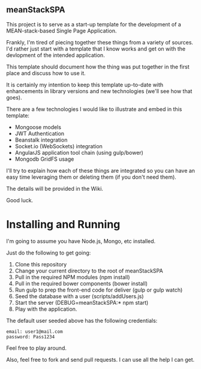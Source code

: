 meanStackSPA
-----------

This project is to serve as a start-up template for the development
of a MEAN-stack-based Single Page Application.

Frankly, I'm tired of piecing together these things from a variety of
sources. I'd rather just start with a template that I know works and get
on with the devlopment of the intended application.

This template should document how the thing was put together in the first
place and discuss how to use it.

It is certainly my intention to keep this template up-to-date with enhancements
in library versions and new technologies (we'll see how that goes).

There are a few technologies I would like to illustrate and embed in this template:

* Mongoose models
* JWT Authentication
* Beanstalk integration
* Socket.io (WebSockets) integration
* AngularJS application tool chain (using gulp/bower)
* Mongodb GridFS usage

I'll try to explain how each of these things are integrated so you can have an
easy time leveraging them or deleting them (if you don't need them).

The details will be provided in the Wiki.

Good luck.

Installing and Running
======================

I'm going to assume you have Node.js, Mongo, etc installed.

Just do the following to get going:

1. Clone this repository
2. Change your current directory to the root of meanStackSPA
3. Pull in the required NPM modules (npm install)
4. Pull in the required bower components (bower install)
5. Run gulp to prep the front-end code for deliver (gulp or gulp watch)
6. Seed the database with a user (scripts/addUsers.js)
6. Start the server (DEBUG=meanStackSPA:* npm start)
7. Play with the application.

The default user seeded above has the following credentials:

    email: user1@mail.com
    password: Pass1234

Feel free to play around.

Also, feel free to fork and send pull requests. I can use all the help I can get.

